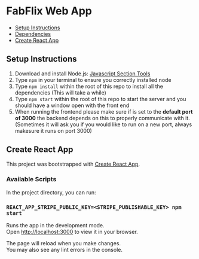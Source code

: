 # FabFlix Web App

- [Setup Instructions](#setup-instructions)
- [Dependencies](#dependencies)
- [Create React App](#create-react-app)

## Setup Instructions

1. Download and install Node.js: [Javascript Section Tools](https://github.com/klefstad-teaching/CS122B#javascript)
2. Type `npm` in your terminal to ensure you correctly installed node
3. Type `npm install` within the root of this repo to install all the dependencies (This will take a while)
4. Type `npm start` within the root of this repo to start the server and you should have a window open with the front end
5. When running the frontend please make sure if is set to the **default port of 3000** the backend depends on this to properly communicate with it. (Sometimes it will ask you if you would like to run on a new port, always makesure it runs on port 3000)

## Create React App

This project was bootstrapped with [Create React App](https://github.com/facebook/create-react-app).

### Available Scripts

In the project directory, you can run:

### `REACT_APP_STRIPE_PUBLIC_KEY=<STRIPE_PUBLISHABLE_KEY> npm start`

Runs the app in the development mode.\
Open [http://localhost:3000](http://localhost:3000) to view it in your browser.

The page will reload when you make changes.\
You may also see any lint errors in the console.
